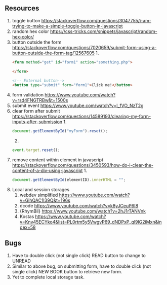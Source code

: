 ## Resources
1. toggle button https://stackoverflow.com/questions/3047755/i-am-trying-to-make-a-simple-toggle-button-in-javascript
2. random hex color https://css-tricks.com/snippets/javascript/random-hex-color/
3. button outside the form https://stackoverflow.com/questions/7020659/submit-form-using-a-button-outside-the-form-tag/12567605
    1. 
    ```html
    <form method="get" id="form1" action="something.php">

    </form>

    <!-- External button-->
    <button type="submit" form="form1">Click me!</button>
    ```
4. form validation https://www.youtube.com/watch?v=rsd4FNGTRBw&t=1500s
5. submit event https://www.youtube.com/watch?v=I_fVO_NzT2g
6. clear form after submit https://stackoverflow.com/questions/14589193/clearing-my-form-inputs-after-submission
    1. 
    ```javascript
    document.getElementById("myForm").reset();
    ```
    2. 
    ``` javascript
    event.target.reset();
    ```
7. remove content within element in javascript https://stackoverflow.com/questions/3450593/how-do-i-clear-the-content-of-a-div-using-javascript
    1. 
    ``` javascript
    document.getElementById(elementID).innerHTML = "";
    ```
8. Local and session storages
    1. webdev simplified https://www.youtube.com/watch?v=GihQAC1I39Q&t=196s
    2. dcode https://www.youtube.com/watch?v=k8yJCeuP6I8
    3. {RhymBil} https://www.youtube.com/watch?v=2hJ1rTANVnk
    4. Kostas https://www.youtube.com/watch?v=Knv45ECYko4&list=PL0rtm5y5VwgvP69_dNDPxP_ql9IG2iMxn&index=58

## Bugs
1. Have to double click (not single click) READ button to change to UNREAD
2. Similar to above bug, on submitting form, have to double click (not single click) NEW BOOK button to retrieve new form.
3. Yet to complete local storage task.

